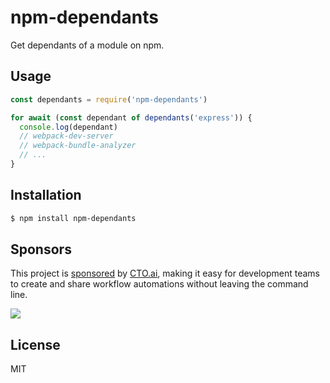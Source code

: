 # npm-dependants

Get dependants of a module on npm.

## Usage

```js
const dependants = require('npm-dependants')

for await (const dependant of dependants('express')) {
  console.log(dependant)
  // webpack-dev-server
  // webpack-bundle-analyzer
  // ...
}
```

## Installation

```bash
$ npm install npm-dependants
```

## Sponsors

This project is [sponsored](https://github.com/sponsors/juliangruber) by [CTO.ai](https://cto.ai/), making it easy for development teams to create and share workflow automations without leaving the command line.

[![](https://apex-software.imgix.net/github/sponsors/cto.png)](https://cto.ai/)

## License

MIT
